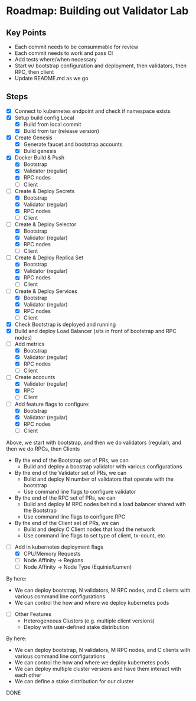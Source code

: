 # Roadmap: Building out Validator Lab

## Key Points
- Each commit needs to be consummable for review
- Each commit needs to work and pass CI
- Add tests where/when necessary
- Start w/ bootstrap configuration and deployment, then validators, then RPC, then client
- Update README.md as we go

## Steps
- [x] Connect to kubernetes endpoint and check if namespace exists
- [x] Setup build config Local
    - [x] Build from local commit
    - [x] Build from tar (release version)
- [x] Create Genesis
    - [x] Generate faucet and bootstrap accounts
    - [x] Build genesis
- [x] Docker Build & Push
    - [x] Bootstrap
    - [x] Validator (regular)
    - [x] RPC nodes
    - [ ] Client
- [ ] Create & Deploy Secrets
    - [x] Bootstrap
    - [x] Validator (regular)
    - [x] RPC nodes
    - [ ] Client
- [ ] Create & Deploy Selector
    - [x] Bootstrap
    - [x] Validator (regular)
    - [x] RPC nodes
    - [ ] Client
- [ ] Create & Deploy Replica Set
    - [x] Bootstrap
    - [x] Validator (regular)
    - [x] RPC nodes
    - [ ] Client
- [ ] Create & Deploy Services
    - [x] Bootstrap
    - [x] Validator (regular)
    - [x] RPC nodes
    - [ ] Client
- [x] Check Bootstrap is deployed and running
- [x] Build and deploy Load Balancer (sits in front of bootstrap and RPC nodes)
- [ ] Add metrics
    - [x] Bootstrap
    - [x] Validator (regular)
    - [x] RPC nodes
    - [ ] Client
- [ ] Create accounts
    - [x] Validator (regular)
    - [x] RPC
    - [ ] Client
- [ ] Add feature flags to configure:
    - [x] Bootstrap
    - [x] Validator (regular)
    - [x] RPC nodes
    - [ ] Client

Above, we start with bootstrap, and then we do validators (regular), and then we do RPCs, then Clients
- By the end of the Bootstrap set of PRs, we can
    - Build and deploy a boostrap validator with various configurations
- By the end of the Validator set of PRs, we can
    - Build and deploy N number of validators that operate with the bootstrap
    - Use command line flags to configure validator
- By the end of the RPC set of PRs, we can
    - Build and deploy M RPC nodes behind a load balancer shared with the Bootstrap
    - Use command line flags to configure RPC
- By the end of the Client set of PRs, we can
    - Build and deploy C Client nodes that load the network
    - Use command line flags to set type of client, tx-count, etc

- [ ] Add in kubernetes deployment flags
    - [x] CPU/Memory Requests
    - [ ] Node Affinity -> Regions
    - [ ] Node Affinity -> Node Type (Equinix/Lumen)

By here:
- We can deploy bootstrap, N validators, M RPC nodes, and C clients with various command line configurations
- We can control the how and where we deploy kubernetes pods

- [ ] Other Features
    - Heterogeneous Clusters (e.g. multiple client versions)
    - Deploy with user-defined stake distribution

By here:
- We can deploy bootstrap, N validators, M RPC nodes, and C clients with various command line configurations
- We can control the how and where we deploy kubernetes pods
- We can deploy multiple cluster versions and have them interact with each other
- We can define a stake distribution for our cluster

DONE
